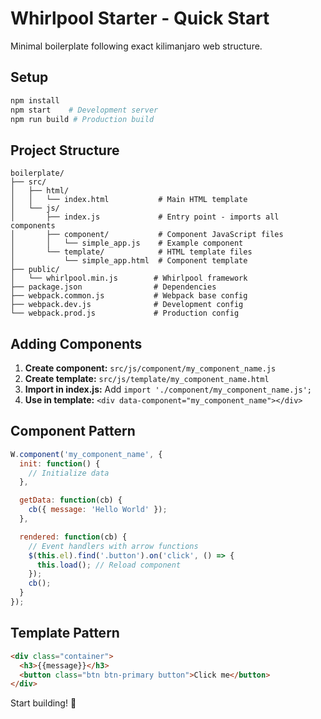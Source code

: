 # Whirlpool Starter - Quick Start

Minimal boilerplate following exact kilimanjaro web structure.

## Setup

```bash
npm install
npm start    # Development server
npm run build # Production build
```

## Project Structure

```
boilerplate/
├── src/
│   ├── html/
│   │   └── index.html           # Main HTML template
│   └── js/
│       ├── index.js             # Entry point - imports all components
│       ├── component/           # Component JavaScript files
│       │   └── simple_app.js    # Example component
│       └── template/            # HTML template files
│           └── simple_app.html  # Component template
├── public/
│   └── whirlpool.min.js        # Whirlpool framework
├── package.json                # Dependencies
├── webpack.common.js           # Webpack base config
├── webpack.dev.js              # Development config
└── webpack.prod.js             # Production config
```

## Adding Components

1. **Create component:** `src/js/component/my_component_name.js`
2. **Create template:** `src/js/template/my_component_name.html`
3. **Import in index.js:** Add `import './component/my_component_name.js';`
4. **Use in template:** `<div data-component="my_component_name"></div>`

## Component Pattern

```javascript
W.component('my_component_name', {
  init: function() {
    // Initialize data
  },

  getData: function(cb) {
    cb({ message: 'Hello World' });
  },

  rendered: function(cb) {
    // Event handlers with arrow functions
    $(this.el).find('.button').on('click', () => {
      this.load(); // Reload component
    });
    cb();
  }
});
```

## Template Pattern

```html
<div class="container">
  <h3>{{message}}</h3>
  <button class="btn btn-primary button">Click me</button>
</div>
```

Start building! 🌊